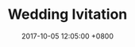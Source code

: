 ---
layout: post
title: "Wedding Ivitation"
img: P7.jpg # Add image post (optional)
date: 2017-10-05 12:05:00 +0800
---